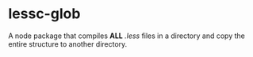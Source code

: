 # lessc-glob
A node package that compiles **ALL** *.less* files in a directory and copy the entire structure to another directory.
